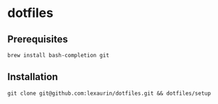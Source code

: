 # dotfiles

## Prerequisites
```
brew install bash-completion git
```

## Installation
```
git clone git@github.com:lexaurin/dotfiles.git && dotfiles/setup
```
